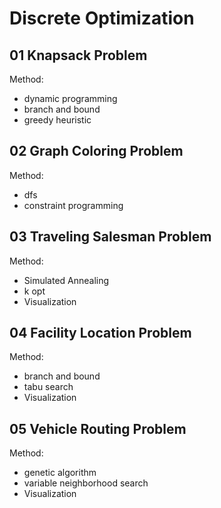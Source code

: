 # Discrete Optimization

## 01 Knapsack Problem

Method:
- dynamic programming
- branch and bound
- greedy heuristic

## 02 Graph Coloring Problem

Method:
- dfs
- constraint programming

## 03 Traveling Salesman Problem

Method:
- Simulated Annealing
- k opt
- Visualization

## 04 Facility Location Problem

Method:
- branch and bound
- tabu search
- Visualization

## 05 Vehicle Routing Problem

Method:
- genetic algorithm
- variable neighborhood search
- Visualization
